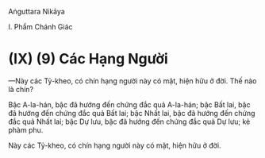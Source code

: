 Aṅguttara Nikāya

I. Phẩm Chánh Giác

# (IX) (9) Các Hạng Người

—Này các Tỷ-kheo, có chín hạng người này có mặt, hiện hữu ở đời. Thế nào là chín?

Bậc A-la-hán, bậc đã hướng đến chứng đắc quả A-la-hán; bậc Bất lai, bậc đã hướng đến chứng đắc quả Bất lai; bậc Nhất lai, bậc đã hướng đến chứng đắc quả Nhất lai; bậc Dự lưu, bậc đã hướng đến chứng đắc quả Dự lưu; kẻ phàm phu.

Này các Tỷ-kheo, có chín hạng người này có mặt, hiện hữu ở đời.

